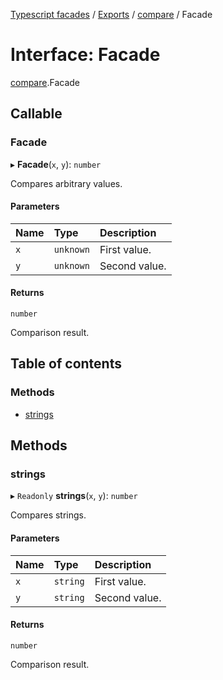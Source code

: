 [Typescript facades](../index.md) / [Exports](../modules.md) / [compare](../modules/compare.md) / Facade

# Interface: Facade

[compare](../modules/compare.md).Facade

## Callable

### Facade

▸ **Facade**(`x`, `y`): `number`

Compares arbitrary values.

#### Parameters

| Name | Type | Description |
| :------ | :------ | :------ |
| `x` | `unknown` | First value. |
| `y` | `unknown` | Second value. |

#### Returns

`number`

Comparison result.

## Table of contents

### Methods

- [strings](compare.Facade.md#strings)

## Methods

### strings

▸ `Readonly` **strings**(`x`, `y`): `number`

Compares strings.

#### Parameters

| Name | Type | Description |
| :------ | :------ | :------ |
| `x` | `string` | First value. |
| `y` | `string` | Second value. |

#### Returns

`number`

Comparison result.
